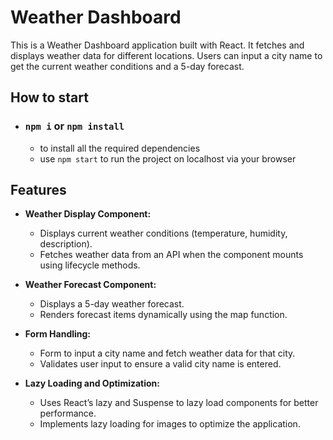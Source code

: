 # Weather Dashboard

This is a Weather Dashboard application built with React. It fetches and displays weather data for different locations. Users can input a city name to get the current weather conditions and a 5-day forecast.

## How to start

-   ### `npm i` or `npm install`
    -   to install all the required dependencies
    -   use `npm start` to run the project on localhost via your browser

## Features

-   **Weather Display Component:**

    -   Displays current weather conditions (temperature, humidity, description).
    -   Fetches weather data from an API when the component mounts using lifecycle methods.

-   **Weather Forecast Component:**

    -   Displays a 5-day weather forecast.
    -   Renders forecast items dynamically using the map function.

-   **Form Handling:**

    -   Form to input a city name and fetch weather data for that city.
    -   Validates user input to ensure a valid city name is entered.

-   **Lazy Loading and Optimization:**
    -   Uses React’s lazy and Suspense to lazy load components for better performance.
    -   Implements lazy loading for images to optimize the application.
